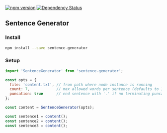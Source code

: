 [![npm version](https://badge.fury.io/js/sentence-generator.svg)](https://www.npmjs.com/package/sentence-generator)
[![Dependency Status](https://david-dm.org/evturn/sentence-generator.svg)](https://www.npmjs.com/package/sentence-generator)

## Sentence Generator

### Install
```bash
npm install --save sentence-generator
```

### Setup
```javascript
import 'SentenceGenerator' from 'sentence-generator';

const opts = {
  file: 'content.txt', // from path where node instance is running
  count: 7,            // max allowed words per sentence (defaults to 10)
  puncation: true      // end sentence with '.' if no terminating puncation (!, ?, etc) exists (defaults to false)
};

const content = SentenceGenerator(opts);

const sentence1 = content();
const sentence2 = content();
const sentence3 = content();
```